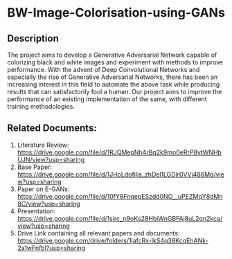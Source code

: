 # BW-Image-Colorisation-using-GANs

## Description
The project aims to develop a Generative Adversarial Network capable of colorizing black and white
images and experiment with methods to improve performance. With the advent of Deep Convolutional
Networks and especially the rise of Generative Adversarial Networks, there has been an
increasing interest in this field to automate the above task while producing results that
can satisfactorily fool a human. Our project aims to improve the performance of an
existing implementation of the same, with different training methodologies.

## Related Documents:
1. Literature Review: https://drive.google.com/file/d/1RJQMepNh4rBq2k9mo0eRrP8vtWNHbUJN/view?usp=sharing
2. Base Paper: https://drive.google.com/file/d/1JHoLdofiIjs_zhDel1LGDlr0VVj486Mg/view?usp=sharing
3. Paper on E-GANs: https://drive.google.com/file/d/10fY8FnqepESzdd0NO__uPEZMqY8dMn8C/view?usp=sharing
4. Presentation: https://drive.google.com/file/d/1sirc_n9oKs28HbiWnGBFAj8uL2qn2kca/view?usp=sharing
5. Drive Link containing all relevant papers and documents: https://drive.google.com/drive/folders/1jafcRx-lkS4q38KcqEhANk-2a1wFnfbl?usp=sharing
